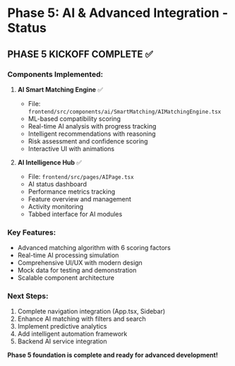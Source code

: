 # Phase 5: AI & Advanced Integration - Status

## PHASE 5 KICKOFF COMPLETE ✅

### Components Implemented:

1. **AI Smart Matching Engine** ✅
   - File: `frontend/src/components/ai/SmartMatching/AIMatchingEngine.tsx`
   - ML-based compatibility scoring
   - Real-time AI analysis with progress tracking
   - Intelligent recommendations with reasoning
   - Risk assessment and confidence scoring
   - Interactive UI with animations

2. **AI Intelligence Hub** ✅
   - File: `frontend/src/pages/AIPage.tsx`
   - AI status dashboard
   - Performance metrics tracking
   - Feature overview and management
   - Activity monitoring
   - Tabbed interface for AI modules

### Key Features:
- Advanced matching algorithm with 6 scoring factors
- Real-time AI processing simulation
- Comprehensive UI/UX with modern design
- Mock data for testing and demonstration
- Scalable component architecture

### Next Steps:
1. Complete navigation integration (App.tsx, Sidebar)
2. Enhance AI matching with filters and search
3. Implement predictive analytics
4. Add intelligent automation framework
5. Backend AI service integration

**Phase 5 foundation is complete and ready for advanced development!** 